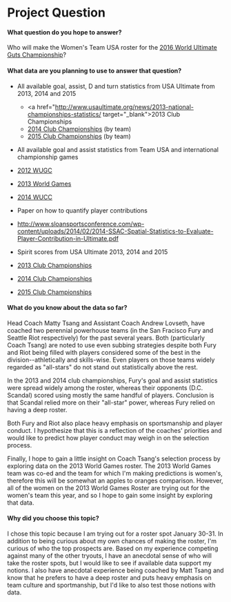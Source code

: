 # Project Question

#### What question do you hope to answer?
Who will make the Women's Team USA roster for the <a href="http://www.usaultimate.org/about/usaultimate/international/wugc_2016.aspx" target="_blank">2016 World Ultimate Guts Championship</a>?

#### What data are you planning to use to answer that question?
* All available goal, assist, D and turn statistics from USA Ultimate from 2013, 2014 and 2015
  * <a href="http://www.usaultimate.org/news/2013-national-championships-statistics/ target="_blank">2013 Club Championships</a>
  * <a href="http://play.usaultimate.org/events/USA-Ultimate-National-Championships/schedule/Women/Club-Women/" target="_blank">2014 Club Championships</a> (by team)
  * <a href="http://play.usaultimate.org/events/USA-Ultimate-National-Championships-2015/schedule/Women/Club-Women/" target="_blank">2015 Club Championships</a> (by team)
  
* All available goal and assist statistics from Team USA and international championship games
 * <a href="http://wugc2012.japanultimate.jp/english/index.php/competition/schedule?lang=en&orurl=/pscore/scv_search_div/open/8" target="_blank">2012 WUGC</a>
 * <a href="http://www.wfdf.org/events/twg2013" target="_blank">2013 World Games</a>
 * <a href="http://www.wfdf.org/events/featured/wucc-2014" target="_blank">2014 WUCC</a>

* Paper on how to quantify player contributions
 * http://www.sloansportsconference.com/wp-content/uploads/2014/02/2014-SSAC-Spatial-Statistics-to-Evaluate-Player-Contribution-in-Ultimate.pdf
 
* Spirit scores from USA Ultimate 2013, 2014 and 2015
 * <a href="http://www.usaultimate.org/news/2013-national-championships--spirit-of-the-game/" target="_blank">2013 Club Championships</a>
 * <a href="https://docs.google.com/spreadsheets/d/1rNFe0LByutCPMa1piiy6kvs9XfSIo84mFEtQWTweTj8/edit#gid=1573797822" target="_blank">2014 Club Championships</a>
 * <a href="https://docs.google.com/spreadsheets/d/1QeZaZNdNKHjeg2w0cVdaGJvqmQOfNMl9UEfgFad47F0/edit#gid=1731770358" target="_blank">2015 Club Championships</a>

#### What do you know about the data so far?
Head Coach Matty Tsang and Assistant Coach Andrew Lovseth, have coached two perennial powerhouse teams (in the San Fracisco Fury and Seattle Riot respectively) for the past several years. Both (particularly Coach Tsang) are noted to use even subbing strategies despite both Fury and Riot being filled with players considered some of the best in the division--athletically and skills-wise. Even players on those teams widely regarded as "all-stars" do not stand out statistically above the rest.

In the 2013 and 2014 club championships, Fury's goal and assist statistics were spread widely among the roster, whereas their opponents (D.C. Scandal) scored using mostly the same handful of players. Conclusion is that Scandal relied more on their "all-star" power, whereas Fury relied on having a deep roster.

Both Fury and Riot also place heavy emphasis on sportsmanship and player conduct. I hypothesize that this is a reflection of the coaches' priorities and would like to predict how player conduct may weigh in on the selection process.

Finally, I hope to gain a little insight on Coach Tsang's selection process by exploring data on the 2013 World Games roster. The 2013 World Games team was co-ed and the team for which I'm making predictions is women's, therefore this will be somewhat an apples to oranges comparison. However, all of the women on the 2013 World Games Roster are trying out for the women's team this year, and so I hope to gain some insight by exploring that data.

#### Why did you choose this topic?
I chose this topic because I am trying out for a roster spot January 30-31. In addition to being curious about my own chances of making the roster, I'm curious of who the top prospects are. Based on my experience competing against many of the other tryouts, I have an anecdotal sense of who will take the roster spots, but I would like to see if available data support my notions. I also have anecdotal experience being coached by Matt Tsang and know that he prefers to have a deep roster and puts heavy emphasis on team culture and sportmanship, but I'd like to also test those notions with data.
